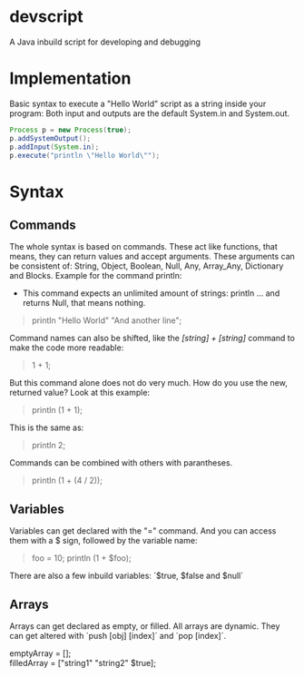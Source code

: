 # devscript
A Java inbuild script for developing and debugging

# Implementation

Basic syntax to execute a "Hello World" script as a string inside your program:
Both input and outputs are the default System.in and System.out.

```java
Process p = new Process(true);
p.addSystemOutput();
p.addInput(System.in);
p.execute("println \"Hello World\"");
```

# Syntax

## Commands
The whole syntax is based on commands. These act like functions, that means, they can return values and accept arguments.
These arguments can be consistent of: String, Object, Boolean, Null, Any, Array_Any, Dictionary and Blocks.
Example for the command println:
  - This command expects an unlimited amount of strings: println <string> ... and returns Null, that means nothing.
  > println "Hello World" "And another line";

Command names can also be shifted, like the _[string] + [string]_ command to make the code more readable:
  >  1 + 1;
  
But this command alone does not do very much. How do you use the new, returned value?
Look at this example:
  >  println (1 + 1); 

This is the same as:
  >  println 2; 
  
Commands can be combined with others with parantheses.
 >  println (1 + (4 / 2));

## Variables

Variables can get declared with the "=" command.
And you can access them with a $ sign, followed by the variable name:
> foo = 10;
> println (1 + $foo);

  There are also a few inbuild variables:
    ´$true, $false and $null´
    
## Arrays
  Arrays can get declared as empty, or filled.
  All arrays are dynamic. They can get altered with ´push [obj] [index]´ and ´pop [index]´.

emptyArray = [];<br>
filledArray = ["string1" "string2" $true];<br>
    
